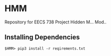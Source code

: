 # HMM
Repository for EECS 738 Project Hidden M... Mod..

## Installing Dependencies

```
$HMM> pip3 install -r reqirements.txt
